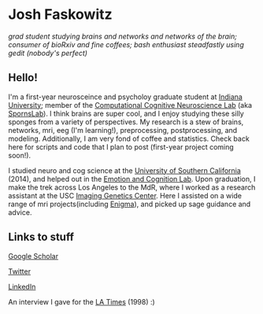 # Josh Faskowitz

*grad student studying brains and networks and networks of the brain; consumer of bioRxiv and fine coffees; bash enthusiast steadfastly using gedit (nobody's perfect)*

## Hello! 

I'm a first-year neurosceince and psycholoy graduate student at [Indiana University](https://www.indiana.edu/); member of the [Computational Cognitive Neuroscience Lab](http://www.indiana.edu/~cortex/) (aka [SpornsLab](https://twitter.com/spornslab)). I think brains are super cool, and I enjoy studying these silly sponges from a variety of perspectives. My research is a stew of brains, networks, mri, eeg (I'm learning!), preprocessing, postprocessing, and modeling. Additionally, I am very fond of coffee and statistics. Check back here for scripts and code that I plan to post (first-year project coming soon!). 

I studied neuro and cog science at the [University of Southern California](https://dornsife.usc.edu/) (2014), and helped out in the [Emotion and Cognition Lab](http://www.usc.edu/projects/matherlab). Upon graduation, I make the trek across Los Angeles to the MdR, where I worked as a research assistant at the USC [Imaging Genetics Center](http://igc.ini.usc.edu/). Here I assisted on a wide range of mri projects(including [Enigma](http://enigma.ini.usc.edu/)), and picked up sage guidance and advice. 

## Links to stuff
[Google Scholar](https://scholar.google.com/citations?user=GE4rM3QAAAAJ&hl=en)

[Twitter](https://twitter.com/joshfasky)

[LinkedIn](https://www.linkedin.com/in/joshuafaskowitz)

An interview I gave for the [LA Times](http://articles.latimes.com/1998/mar/21/local/me-31178) (1998) :)

